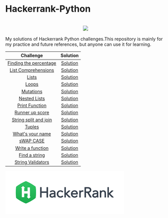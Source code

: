 # Hackerrank-Python
 
<p align="center">  
	<br>
	<a href="https://www.hackerrank.com/pkaul7">
        <img height=100 src="https://d3keuzeb2crhkn.cloudfront.net/hackerrank/assets/styleguide/logo_wordmark-f5c5eb61ab0a154c3ed9eda24d0b9e31.svg"> 
    </a>
    <br>
</p>


My solutions of Hackerrank Python challenges.This repository is mainly for my practice and future references, but anyone can use it for learning.


 Challenge | Solution |
|:---------:|:--------:|
[Finding the percentage](https://www.hackerrank.com/challenges/finding-the-percentage/problem)|[Solution](https://github.com/pranavkaul/Hackerrank_Python/blob/main/Python%20Solutions/Finding%20the%20percentage.py)|
[List Comprehensions](https://www.hackerrank.com/challenges/list-comprehensions/problem)|[Solution](https://github.com/pranavkaul/Hackerrank_Python/blob/main/Python%20Solutions/List%20comprehensions.py)|
[Lists](https://www.hackerrank.com/challenges/python-lists/problem)|[Solution](https://github.com/pranavkaul/Hackerrank_Python/blob/main/Python%20Solutions/Lists.py)|
[Loops](https://www.hackerrank.com/challenges/python-loops/problem)|[Solution](https://github.com/pranavkaul/Hackerrank_Python/blob/main/Python%20Solutions/Loops.py)|
[Mutations](https://www.hackerrank.com/challenges/python-mutations/problem)|[Solution](https://github.com/pranavkaul/Hackerrank_Python/blob/main/Python%20Solutions/Mutations.py)|
[Nested Lists](https://www.hackerrank.com/challenges/nested-list/problem)|[Solution](https://github.com/pranavkaul/Hackerrank_Python/blob/main/Python%20Solutions/Mutations.py)|
[Print Function](https://www.hackerrank.com/challenges/python-print/problem)|[Solution](https://github.com/pranavkaul/Hackerrank_Python/blob/main/Python%20Solutions/Print%20function.py)|
[Runner up score](https://www.hackerrank.com/challenges/find-second-maximum-number-in-a-list/problem)|[Solution](https://github.com/pranavkaul/Hackerrank_Python/blob/main/Python%20Solutions/Runner-Up%20Score.py)|
[String split and join](https://www.hackerrank.com/challenges/python-string-split-and-join/problem)|[Solution](https://github.com/pranavkaul/Hackerrank_Python/blob/main/Python%20Solutions/String_Split_and_Join.py)|
[Tuples](https://www.hackerrank.com/challenges/python-tuples/problem)|[Solution](https://github.com/pranavkaul/Hackerrank_Python/blob/main/Python%20Solutions/Tuples.py)|
[What's your name](https://www.hackerrank.com/challenges/whats-your-name/problem)|[Solution](https://github.com/pranavkaul/Hackerrank_Python/blob/main/Python%20Solutions/What's_Your_Name.py)|
[sWAP CASE](https://www.hackerrank.com/challenges/swap-case/problem)|[Solution](https://github.com/pranavkaul/Hackerrank_Python/blob/main/Python%20Solutions/sWAP-cASE.py)|
[Write a function](https://www.hackerrank.com/challenges/write-a-function/problem)|[Solution](https://github.com/pranavkaul/Hackerrank_Python/blob/main/Python%20Solutions/Write%20a%20function.py)|
[Find a string](https://www.hackerrank.com/challenges/find-a-string/problem)|[Solution](https://github.com/pranavkaul/Hackerrank_Python/blob/main/Python%20Solutions/Find_a_string.py)|
[String Validators](https://www.hackerrank.com/challenges/string-validators/problem)|[Solution](https://github.com/pranavkaul/Hackerrank_Python/blob/main/Python%20Solutions/String_Validators.py)|








![alt text](https://github.com/pranavkaul/Hackerrank-Python/blob/main/Image.png?raw=true)


